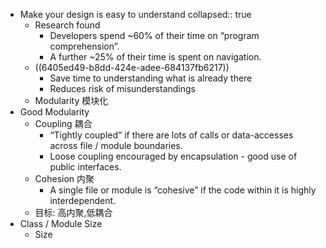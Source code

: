 - Make your design is easy to understand
  collapsed:: true
	- Research found
		- Developers spend ~60% of their time on “program comprehension”.
		- A further ~25% of their time is spent on navigation.
	- ((6405ed49-b8dd-424e-adee-684137fb6217))
		- Save time to understanding what is already there
		- Reduces risk of misunderstandings
	- Modularity 模块化
- Good Modularity
	- Coupling 耦合
		- “Tightly coupled” if there are lots of calls or data-accesses across file / module boundaries.
		- Loose coupling encouraged by encapsulation - good use of public interfaces.
	- Cohesion 内聚
		- A single file or module is “cohesive” if the code within it is highly interdependent.
	- 目标: 高内聚,低耦合
- Class / Module Size
	- Size